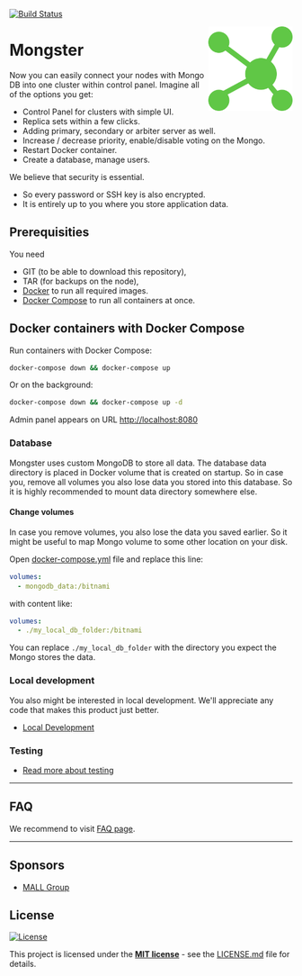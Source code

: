 [![Build Status](https://api.travis-ci.org/mallgroup/mal-mongster.svg?branch=master)](https://travis-ci.org/mallgroup/mal-mongster)

<img src="/admin/src/assets/logo-512x512.png" alt="logo" width="150" height="150" align="right"
 />

# Mongster

Now you can easily connect your nodes with Mongo DB into one cluster within control panel. Imagine all of the options you get:

-   Control Panel for clusters with simple UI.
-   Replica sets within a few clicks.
-   Adding primary, secondary or arbiter server as well.
-   Increase / decrease priority, enable/disable voting on the Mongo.
-   Restart Docker container.
-   Create a database, manage users.

We believe that security is essential.

-   So every password or SSH key is also encrypted.
-   It is entirely up to you where you store application data.

## Prerequisities

You need

-   GIT (to be able to download this repository),
-   TAR (for backups on the node),
-   [Docker](https://www.docker.com/) to run all required images.
-   [Docker Compose](https://docs.docker.com/compose/) to run all containers at once.

## Docker containers with Docker Compose

Run containers with Docker Compose:

```sh
docker-compose down && docker-compose up
```

Or on the background:

```sh
docker-compose down && docker-compose up -d
```

Admin panel appears on URL <http://localhost:8080>

### Database

Mongster uses custom MongoDB to store all data. The database data directory is placed in Docker volume that is created on startup. So in case you, remove all volumes you also lose data you stored into this database. So it is highly recommended to mount data directory somewhere else.

#### Change volumes

In case you remove volumes, you also lose the data you saved earlier. So it might be useful to map Mongo volume to some other location on your disk.

Open [docker-compose.yml](/docker-compose.yml) file and replace this line:

```yaml
volumes:
  - mongodb_data:/bitnami
```

with content like:

```yaml
volumes:
  - ./my_local_db_folder:/bitnami
```

You can replace `./my_local_db_folder` with the directory you expect the Mongo stores the data.

### Local development

You also might be interested in local development. We'll appreciate any code that makes this product just better.

-   [Local Development](/docs/development.md)

### Testing

-   [Read more about testing](/docs/testing.md)

* * *

## FAQ

We recommend to visit [FAQ page](/FAQ.md).

* * *

## Sponsors

-   [MALL Group](http://www.mallgroup.com)

## License

[![License](http://img.shields.io/:license-mit-blue.svg?style=flat-square)](http://badges.mit-license.org)

This project is licensed under the **[MIT license](http://opensource.org/licenses/mit-license.php)** - see the [LICENSE.md](/LICENSE.md) file for details.
